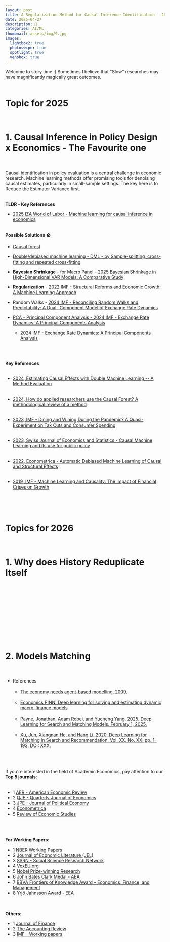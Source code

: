 ```yaml
---
layout: post
title: A Regularization Method for Causal Inference Identification - 26
date: 2025-04-27
description: 🐢
categories: AI/ML
thumbnail: assets/img/9.jpg
images:
  lightbox2: true
  photoswipe: true
  spotlight: true
  venobox: true
---
```



Welcome to story time :) Sometimes I believe that "Slow" researches may have magnificantly magically great outcomes.<br><br>


# Topic for 2025<br><br>

# 1. Causal Inference in Policy Design x Economics - The Favourite one<br><br>

Causal identification in policy evaluation is a central challenge in economic research. Machine learning methods offer promising tools for denoising causal estimates, particularly in small-sample settings.
The key here is to Reduce the Estimator Variance first.
<br><br>

**TLDR - Key References**<br>

- [2025 IZA World of Labor - Machine learning for causal inference in economics](https://wol.iza.org/articles/machine-learning-for-causal-inference-in-economics/long)<br><br>


**Possible Solutions 🪨**<br>

- [Causal forest](https://grf-labs.github.io/grf/reference/causal_forest.html)<br>

- [Double/debiased machine learning - DML - by Sample-splitting, cross-fitting and repeated cross-fitting](https://docs.doubleml.org/stable/guide/resampling.html#sample-splitting-cross-fitting-and-repeated-cross-fitting)<br>

- **Bayesian Shrinkage** - for Macro Panel - [2025 Bayesian Shrinkage in High-Dimensional VAR Models: A Comparative Study](https://arxiv.org/abs/2504.05489)<br>

- **Regularization** - [2022 IMF - Structural Reforms and Economic Growth: A Machine Learning Approach](https://books.google.ch/books?hl=en&lr=&id=vNqPEAAAQBAJ&oi=fnd&pg=PA2&dq=Structural+Reforms+and+Economic+Growth:+A+Machine+Learning+Approach&ots=Qd7GZ_OtMf&sig=ssZQ6t--rYGayW8nPml6WRfVKyo&redir_esc=y#v=onepage&q=Structural%20Reforms%20and%20Economic%20Growth%3A%20A%20Machine%20Learning%20Approach&f=false)<br>

- Random Walks - [2024 IMF - Reconciling Random Walks and Predictability: A Dual- Component Model of Exchange Rate Dynamics](https://www.imf.org/en/Publications/WP/Issues/2024/12/14/Reconciling-Random-Walks-and-Predictability-A-Dual-Component-Model-of-Exchange-Rate-Dynamics-559469)<br>

- [PCA - Principal Component Analysis - 2024 IMF - Exchange Rate Dynamics: A Principal Components Analysis](https://www.elibrary.imf.org/view/journals/002/2024/071/article-A003-en.xml)
  - [2024 IMF - Exchange Rate Dynamics: A Principal Components Analysis](https://www.elibrary.imf.org/view/journals/002/2024/071/article-A003-en.xml)

<br><br>


**Key References**<br><br>

- [2024, Estimating Causal Effects with Double Machine Learning -- A Method Evaluation](https://arxiv.org/abs/2403.14385)<br><br>

- [2024, How do applied researchers use the Causal Forest? A methodological review of a method](https://arxiv.org/abs/2404.13356)<br><br>

- [2023, IMF - Dining and Wining During the Pandemic? A Quasi-Experiment on Tax Cuts and Consumer Spending](https://books.google.ch/books?hl=en&lr=&id=TTHYEAAAQBAJ&oi=fnd&dq=Dining+and+Wining+During+the+Pandemic%3F+A+Quasi-Experiment+on+Tax+Cuts+and+Consumer+Spending&ots=rmHpNy83Ob&sig=3h07y-XrNnesJefX2Pf8FvkPQVI&redir_esc=y)<br><br>

- [2023, Swiss Journal of Economics and Statistics - Causal Machine Learning and its use for public policy](https://link.springer.com/article/10.1186/s41937-023-00113-y)<br><br>

- [2022, Econometrica - Automatic Debiased Machine Learning of Causal and Structural Effects](https://onlinelibrary.wiley.com/doi/full/10.3982/ECTA18515?casa_token=STItJz1tJSIAAAAA%3Ajk68Kw29nujyb4bmBRn3Ji59ixhLbN1Vh3cB5TNRySXR-TO0nHLakCnm3-U_EUDFIfJ1uCwxTbKbtHc)<br><br>

- [2019, IMF - Machine Learning and Causality: The Impact of Financial Crises on Growth](https://books.google.ch/books?hl=en&lr=&id=Ta0aEAAAQBAJ&oi=fnd&pg=PA1&dq=https://www.imf.org/-/media/Files/Publications/WP/2019/wpiea2019228-print-pdf.ashx&ots=gKd_K9KoTO&sig=v9UueJTOOxRLbzSKN7sLG16ylV4&redir_esc=y#v=onepage&q&f=false)<br><br>

<br><br>


# Topics for 2026<br><br>

# 1. Why does History Reduplicate Itself<br><br>

<br><br><br><br><br><br><br><br>

 
# 2. Models Matching<br><br>

- References<br><br>
  - [The economy needs agent-based modelling, 2009.](https://www.nature.com/articles/460685a)<br><br>
  - [Economics PINN: Deep learning for solving and estimating dynamic macro-finance models](https://github.com/lu-group/pinn-macro-finance)<br><br>
  - [Payne, Jonathan, Adam Rebei, and Yucheng Yang. 2025. Deep Learning for Search and Matching Models. February 1, 2025.](https://papers.ssrn.com/sol3/papers.cfm?abstract_id=5123878)<br><br>
  - [Xu, Jun, Xiangnan He, and Hang Li. 2020. Deep Learning for Matching in Search and Recommendation. Vol. XX, No. XX, pp. 1–193. DOI: XXX.](https://dl.acm.org/doi/abs/10.1145/3209978.3210181?casa_token=pq_eQ9XrOvsAAAAA:96fZTufb1_1bGgdg51D2tOeJWlvlHf8SYonh2ERMX5nCT3GaAoTGMDtqwg0f8Ls8ODbDSBpG5t-y)<br><br><br><br>



If you're interested in the field of Academic Economics, pay attention to our **Top 5 journals**:<br><br>

- 1 [AER - American Economic Review](https://www.aeaweb.org/journals/aer)
- 2 [QJE - Quarterly Journal of Economics](https://academic.oup.com/qje)
- 3 [JPE - Journal of Political Economy](https://www.journals.uchicago.edu/loi/jpe)
- 4 [Econometrica](https://www.econometricsociety.org/publications/econometrica)
- 5 [Review of Economic Studies](https://academic.oup.com/restud)<br><br><br><br>


**For Working Papers**:

- 1 [NBER Working Papers](https://www.nber.org/papers?page=1&perPage=50&sortBy=public_date)
- 2 [Journal of Economic Literature (JEL)](https://www.aeaweb.org/journals/jel)
- 3 [SSRN - Social Science Research Network](https://www.ssrn.com/index.cfm/en/)
- 4 [VoxEU.org](https://cepr.org/voxeu)
- 5 [Nobel Prize-winning Research](https://www.nobelprize.org/prizes/economic-sciences/)
- 6 [John Bates Clark Medal - AEA](https://www.aeaweb.org/about-aea/honors-awards/bates-clark)
- 7 [BBVA Frontiers of Knowledge Award – Economics, Finance, and Management](https://www.fbbva.es/en/)
- 8 [Yrjö Jahnsson Award - EEA](https://www.eeassoc.org/awards/yrjo-jahnsson-award)<br><br><br>


**Others**:

- 1 [Journal of Finance](https://afajof.org/)
- 2 [The Accounting Review](https://www.jstor.org/journal/accountingreview)
- 3 [IMF - Working papers](https://www.imf.org/en/Publications/WP)


<br><br><br>






